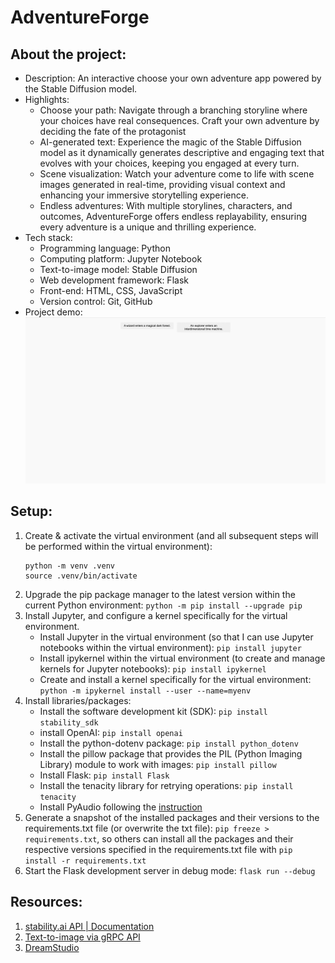 # AdventureForge

## About the project:

- Description: An interactive choose your own adventure app powered by the Stable Diffusion model.
- Highlights:
  - Choose your path: Navigate through a branching storyline where your choices have real consequences. Craft your own adventure by deciding the fate of the protagonist
  - AI-generated text: Experience the magic of the Stable Diffusion model as it dynamically generates descriptive and engaging text that evolves with your choices, keeping you engaged at every turn.
  - Scene visualization: Watch your adventure come to life with scene images generated in real-time, providing visual context and enhancing your immersive storytelling experience.
  - Endless adventures: With multiple storylines, characters, and outcomes, AdventureForge offers endless replayability, ensuring every adventure is a unique and thrilling experience.
- Tech stack:
  - Programming language: Python
  - Computing platform: Jupyter Notebook
  - Text-to-image model: Stable Diffusion
  - Web development framework: Flask
  - Front-end: HTML, CSS, JavaScript
  - Version control: Git, GitHub
- Project demo:
  ![Project demo](/AdventureForge_overview.gif)

## Setup:

1. Create & activate the virtual environment (and all subsequent steps will be performed within the virtual environment):
   ```
   python -m venv .venv
   source .venv/bin/activate
   ```
2. Upgrade the pip package manager to the latest version within the current Python environment: `python -m pip install --upgrade pip`
3. Install Jupyter, and configure a kernel specifically for the virtual environment.
   - Install Jupyter in the virtual environment (so that I can use Jupyter notebooks within the virtual environment): `pip install jupyter`
   - Install ipykernel within the virtual environment (to create and manage kernels for Jupyter notebooks): `pip install ipykernel`
   - Create and install a kernel specifically for the virtual environment: `python -m ipykernel install --user --name=myenv`
4. Install libraries/packages:
   - Install the software development kit (SDK): `pip install stability_sdk`
   - install OpenAI: `pip install openai`
   - Install the python-dotenv package: `pip install python_dotenv`
   - Install the pillow package that provides the PIL (Python Imaging Library) module to work with images: `pip install pillow`
   - Install Flask: `pip install Flask`
   - Install the tenacity library for retrying operations: `pip install tenacity`
   - Install PyAudio following the [instruction](https://pypi.org/project/PyAudio/#:~:text=INSTALLATION)
5. Generate a snapshot of the installed packages and their versions to the requirements.txt file (or overwrite the txt file): `pip freeze > requirements.txt`, so others can install all the packages and their respective versions specified in the requirements.txt file with `pip install -r requirements.txt`
6. Start the Flask development server in debug mode: `flask run --debug`

## Resources:

1. [stability.ai API | Documentation](https://platform.stability.ai/docs/features)
2. [Text-to-image via gRPC API](https://platform.stability.ai/docs/features/text-to-image)
3. [DreamStudio](https://beta.dreamstudio.ai/generate)
